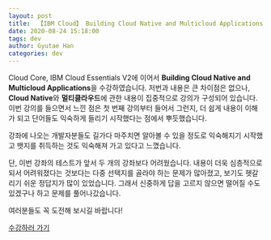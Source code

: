 ```yaml
---
layout: post
title:  【IBM Cloud】 Building Cloud Native and Multicloud Applications Courses 뱃지 후기
date: 2020-08-24 15:18:00
tags: dev
author: Gyutae Han
categories: dev
---
```


Cloud Core, IBM Cloud Essentials V2에 이어서 **Building Cloud Native and Multicloud Applications**을 수강하였습니다. 저번과 내용은 큰 차이점은 없으나, **Cloud Native**와 **멀티클라우드**에 관한 내용이 집중적으로 강의가 구성되어 있습니다.  이번 강의를 들으면서 느낀 점은 첫 번째 강의부터 들어서 그런지, 더 쉽게 내용이 이해가 되고 단어들도 익숙하게 들리기 시작했다는 점에서 뿌듯했습니다. 

강좌에 나오는 개발자분들도 길가다 마주치면 알아볼 수 있을 정도로 익숙해지기 시작했고 뱃지를 취득하는 것도 익숙해져 가고 있다고 느꼈습니다.

단, 이번 강좌의 테스트가 앞서 두 개의 강좌보다 어려웠습니다. 내용이 더욱 심층적으로 되서 어려워졌다는 것보다는 다중 선택지를 골라야 하는 문제가 많아졌고, 보기도 헷갈리기 쉬운 정답지가 많이 있었습니다. 그래서 신중하게 답을 고르지 않으면 떨어질 수도 있겠구나 하고 문제를 풀어나갔습니다.



여러분들도 꼭 도전해 보시길 바랍니다!

[수강하러 가기](https://cognitiveclass.ai/courses/building_cloud_native_and_multicloud_applications)